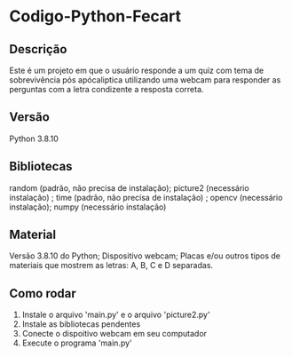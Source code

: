 # Codigo-Python-Fecart

## Descrição
Este é um projeto em que o usuário responde a um quiz com tema de sobrevivência pós apócaliptica utilizando uma webcam para responder as perguntas com a letra condizente a resposta correta.

## Versão
Python 3.8.10

## Bibliotecas
random (padrão, não precisa de instalação); picture2 (necessário instalação) ; time (padrão, não precisa de instalação) ; opencv (necessário instalação); numpy (necessário instalação)

## Material
Versão 3.8.10 do Python;
Dispositivo webcam;
Placas e/ou outros tipos de materiais que mostrem as letras: A, B, C e D  separadas.

## Como rodar
1. Instale o arquivo 'main.py' e o arquivo 'picture2.py'
2. Instale as bibliotecas pendentes
3. Conecte o dispoitivo webcam em seu computador
4. Execute o programa 'main.py'
